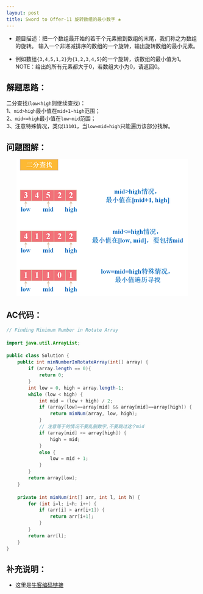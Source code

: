 ```yaml
---
layout: post
title: Sword to Offer-11 旋转数组的最小数字 ❀
---
```


* 题目描述：把一个数组最开始的若干个元素搬到数组的末尾，我们称之为数组的旋转。
输入一个非递减排序的数组的一个旋转，输出旋转数组的最小元素。

* 例如数组`{3,4,5,1,2}`为`{1,2,3,4,5}`的一个旋转，该数组的最小值为1。  
NOTE：给出的所有元素都大于0，若数组大小为0，请返回0。


## 解题思路：

二分查找(`low<high`则继续查找)：  
1、`mid>high`最小值在`mid+1~high`范围；  
2、`mid<=high`最小值在`low~mid`范围；  
3、注意特殊情况，类似`11101`，当`low=mid=high`只能遍历该部分找解。    

## 问题图解：

<center>
    <img src="/assets/img/blog/sword-offer-11.png">
</center>

## AC代码：

```java
// Finding Minimum Number in Rotate Array

import java.util.ArrayList;

public class Solution {
    public int minNumberInRotateArray(int[] array) {
        if (array.length == 0){
            return 0;
        }
        int low = 0, high = array.length-1;
        while (low < high) {
            int mid = (low + high) / 2;
            if (array[low]==array[mid] && array[mid]==array[high]) {
                return minNum(array, low, high);
            }
            // 注意等于的情况不要乱删数字,不要跳过这个mid
            if (array[mid] <= array[high]) {
                high = mid;
            }
            else {
                low = mid + 1;
            }
        }
        return array[low];
    }
    
    private int minNum(int[] arr, int l, int h) {
        for (int i=l; i<h; i++) {
            if (arr[i] > arr[i+1]) {
                return arr[i+1];
            }
        }
        return arr[l];
    }
}
```

## 补充说明：

* 这里是[牛客编码链接](https://www.nowcoder.com/practice/9f3231a991af4f55b95579b44b7a01ba?tpId=13&tqId=11159&tPage=1&rp=1&ru=/ta/coding-interviews&qru=/ta/coding-interviews/question-ranking)